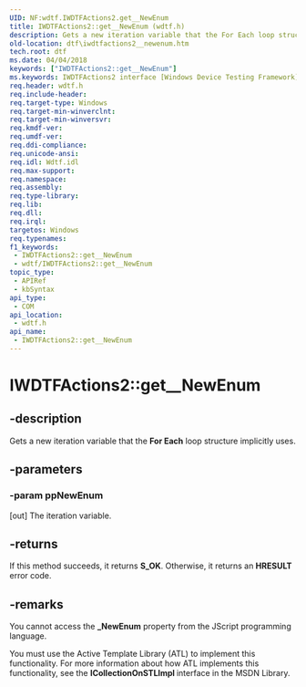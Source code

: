 ```yaml
---
UID: NF:wdtf.IWDTFActions2.get__NewEnum
title: IWDTFActions2::get__NewEnum (wdtf.h)
description: Gets a new iteration variable that the For Each loop structure implicitly uses.
old-location: dtf\iwdtfactions2__newenum.htm
tech.root: dtf
ms.date: 04/04/2018
keywords: ["IWDTFActions2::get__NewEnum"]
ms.keywords: IWDTFActions2 interface [Windows Device Testing Framework],_NewEnum method, IWDTFActions2.get__NewEnum, IWDTFActions2::_NewEnum, IWDTFActions2::get__NewEnum, _NewEnum method [Windows Device Testing Framework], _NewEnum method [Windows Device Testing Framework],IWDTFActions2 interface, dtf.iwdtfactions2__newenum, get__NewEnum, wdtf/IWDTFActions2::_NewEnum
req.header: wdtf.h
req.include-header: 
req.target-type: Windows
req.target-min-winverclnt: 
req.target-min-winversvr: 
req.kmdf-ver: 
req.umdf-ver: 
req.ddi-compliance: 
req.unicode-ansi: 
req.idl: Wdtf.idl
req.max-support: 
req.namespace: 
req.assembly: 
req.type-library: 
req.lib: 
req.dll: 
req.irql: 
targetos: Windows
req.typenames: 
f1_keywords:
 - IWDTFActions2::get__NewEnum
 - wdtf/IWDTFActions2::get__NewEnum
topic_type:
 - APIRef
 - kbSyntax
api_type:
 - COM
api_location:
 - wdtf.h
api_name:
 - IWDTFActions2::get__NewEnum
---
```


# IWDTFActions2::get__NewEnum


## -description

Gets a new iteration variable that the <b>For Each</b> 
loop structure implicitly uses.

## -parameters

### -param ppNewEnum 

[out]
The iteration variable.

## -returns

If this method succeeds, it returns **S_OK**. Otherwise, it returns an **HRESULT** error code.

## -remarks

You cannot access the <b>_NewEnum</b> property from the 
JScript programming language.

You must use the Active Template Library (ATL) to implement this functionality. 
For more information about how ATL implements this functionality, see the 
<b>ICollectionOnSTLImpl </b>interface in the MSDN Library.

